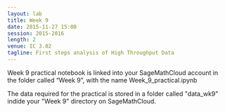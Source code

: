 ```yaml
---
layout: lab
title: Week 9
date: 2015-11-27 15:00
session: 2015-2016
length: 2
venue: IC 3.02
tagline: First steps analysis of High Throughput Data
---
```



Week 9 practical notebook is linked into your SageMathCloud account in the folder called “Week 9”, with the name Week_9_practical.ipynb

The data required for the practical is stored in a folder called "data_wk9" indide your "Week 9" directory on SageMathCloud.
